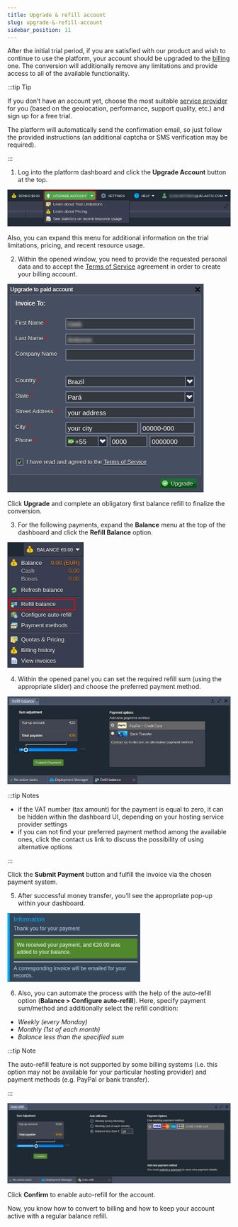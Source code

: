 ```yaml
---
title: Upgrade & refill account
slug: upgrade-&-refill-account
sidebar_position: 11
---
```


After the initial trial period, if you are satisfied with our product and wish to continue to use the platform, your account should be upgraded to the [billing](/docs/Account&Pricing/Account%20Types) one. The conversion will additionally remove any limitations and provide access to all of the available functionality.

:::tip Tip

If you don’t have an account yet, choose the most suitable [service provider](https://cloudmydc.com/) for you (based on the geolocation, performance, support quality, etc.) and sign up for a free trial.

The platform will automatically send the confirmation email, so just follow the provided instructions (an additional captcha or SMS verification may be required).

:::

1. Log into the platform dashboard and click the **Upgrade Account** button at the top.

<div style={{
    display:'flex',
    justifyContent: 'center',
    margin: '0 0 1rem 0'
}}>

![Locale Dropdown](./img/UpgradeRefill%20Account/01-upgrade-account-button.png)

</div>

Also, you can expand this menu for additional information on the trial limitations, pricing, and recent resource usage.

2. Within the opened window, you need to provide the requested personal data and to accept the [Terms of Service](https://cloudmydc.com/) agreement in order to create your billing account.

<div style={{
    display:'flex',
    justifyContent: 'center',
    margin: '0 0 1rem 0'
}}>

![Locale Dropdown](./img/UpgradeRefill%20Account/02-upgrade-to-billing-form.png)

</div>

Click **Upgrade** and complete an obligatory first balance refill to finalize the conversion.

3. For the following payments, expand the **Balance** menu at the top of the dashboard and click the **Refill Balance** option.

<div style={{
    display:'flex',
    justifyContent: 'center',
    margin: '0 0 1rem 0'
}}>

![Locale Dropdown](./img/UpgradeRefill%20Account/03-refill-balance-button.png)

</div>

4. Within the opened panel you can set the required refill sum (using the appropriate slider) and choose the preferred payment method.

<div style={{
    display:'flex',
    justifyContent: 'center',
    margin: '0 0 1rem 0'
}}>

![Locale Dropdown](./img/UpgradeRefill%20Account/04-refill-balance-configuration.png)

</div>

:::tip Notes

- if the VAT number (tax amount) for the payment is equal to zero, it can be hidden within the dashboard UI, depending on your hosting service provider settings
- if you can not find your preferred payment method among the available ones, click the contact us link to discuss the possibility of using alternative options

:::

Click the **Submit Payment** button and fulfill the invoice via the chosen payment system.

5. After successful money transfer, you’ll see the appropriate pop-up within your dashboard.

<div style={{
    display:'flex',
    justifyContent: 'center',
    margin: '0 0 1rem 0'
}}>

![Locale Dropdown](./img/UpgradeRefill%20Account/05-successful-payment-notification.png)

</div>

6. Also, you can automate the process with the help of the auto-refill option (**Balance > Configure auto-refill**). Here, specify payment sum/method and additionally select the refill condition:

- _Weekly (every Monday)_
- _Monthly (1st of each month)_
- _Balance less than the specified sum_

:::tip Note

The auto-refill feature is not supported by some billing systems (i.e. this option may not be available for your particular hosting provider) and payment methods (e.g. PayPal or bank transfer).

:::

<div style={{
    display:'flex',
    justifyContent: 'center',
    margin: '0 0 1rem 0'
}}>

![Locale Dropdown](./img/UpgradeRefill%20Account/06-auto-refill-configuration.png)

</div>

Click **Confirm** to enable auto-refill for the account.

Now, you know how to convert to billing and how to keep your account active with a regular balance refill.
